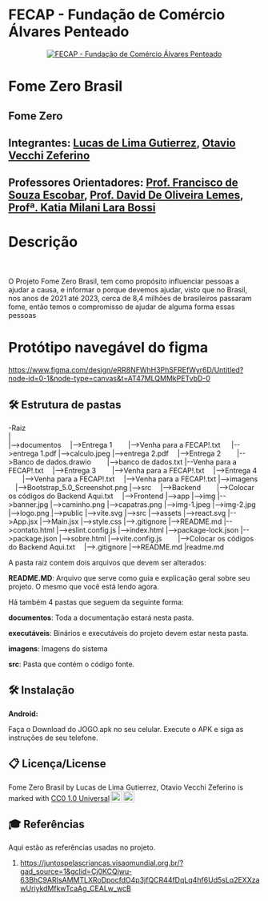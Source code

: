 # FECAP - Fundação de Comércio Álvares Penteado

<p align="center">
<a href= "https://www.fecap.br/"><img src="https://encrypted-tbn0.gstatic.com/images?q=tbn:ANd9GcRhZPrRa89Kma0ZZogxm0pi-tCn_TLKeHGVxywp-LXAFGR3B1DPouAJYHgKZGV0XTEf4AE&usqp=CAU" alt="FECAP - Fundação de Comércio Álvares Penteado" border="0"></a>
</p>

# Fome Zero Brasil

## Fome Zero

## Integrantes: <a href="https://github.com/LucasLimaGutierrez">Lucas de Lima Gutierrez</a>, <a href="https://github.com/OtavioVecchi06">Otavio Vecchi Zeferino</a>

## Professores Orientadores: <a href="https://www.linkedin.com/in/victorbarq/">Prof. Francisco de Souza Escobar</a>, <a href="https://www.linkedin.com/in/dolemes/?original_referer=https%3A%2F%2Fgithub.com%2F">Prof. David De Oliveira Lemes</a>, <a href="https://www.linkedin.com/in/victorbarq/">Profª. Katia Milani Lara Bossi</a>

# Descrição
<br><br>
O Projeto Fome Zero Brasil, tem como propósito influenciar pessoas a ajudar a causa, e informar o porque devemos ajudar, visto que no Brasil, nos anos de 2021 até 2023, cerca de 8,4 milhões de brasileiros passaram fome, então temos o compromisso de ajudar de alguma forma essas pessoas

# Protótipo navegável do figma

https://www.figma.com/design/eRR8NFWhH3PhSFREfWyr6D/Untitled?node-id=0-1&node-type=canvas&t=AT47MLQMMkPETvbD-0


## 🛠 Estrutura de pastas

-Raiz<br>
|<br>
|-->documentos
 |-->Entrega 1
  |-->Venha para a FECAP!.txt
  |-->entrega 1.pdf
  |-->calculo.jpeg 
  |-->entrega 2.pdf
 |-->Entrega 2
  |-->Banco de dados.drawio
  |-->banco de dados.txt
  |--Venha para a FECAP!.txt
 |-->Entrega 3
  |-->Venha para a FECAP!.txt
 |-->Entrega 4
  |-->Venha para a FECAP!.txt
 |-->Venha para a FECAP!.txt
|-->imagens
 |-->Bootstrap_5.0_Screenshot.png
|-->src
 |-->Backend
  |-->Colocar os códigos do Backend Aqui.txt
 |-->Frontend
  |-->app
    |-->img
        |-->banner.jpg
        |-->caminho.png
        |-->capatras.png
        |-->img-1.jpeg
        |-->img-2.jpg
        |-->logo.png
        |-->public
        |-->vite.svg
    |-->src
        |-->assets
          |-->react.svg
        |-->App.jsx
        |-->Main.jsx
        |-->style.css
      |-->.gitignore
      |-->README.md
      |-->contato.html
      |-->eslint.config.js
      |-->index.html
      |-->package-lock.json
      |-->package.json
      |-->sobre.html
      |-->vite.config.js
    |-->Colocar os códigos do Backend Aqui.txt
 |-->.gitignore
 |-->README.md
|readme.md<br>

A pasta raiz contem dois arquivos que devem ser alterados:

<b>README.MD</b>: Arquivo que serve como guia e explicação geral sobre seu projeto. O mesmo que você está lendo agora.

Há também 4 pastas que seguem da seguinte forma:

<b>documentos</b>: Toda a documentação estará nesta pasta.

<b>executáveis</b>: Binários e executáveis do projeto devem estar nesta pasta.

<b>imagens</b>: Imagens do sistema

<b>src</b>: Pasta que contém o código fonte.

## 🛠 Instalação

<b>Android:</b>

Faça o Download do JOGO.apk no seu celular.
Execute o APK e siga as instruções de seu telefone.




## 📋 Licença/License

<p xmlns:cc="http://creativecommons.org/ns#" xmlns:dct="http://purl.org/dc/terms/"><span property="dct:title">Fome Zero Brasil</span> by <span property="cc:attributionName">Lucas de Lima Gutierrez, Otavio Vecchi Zeferino</span> is marked with <a href="https://creativecommons.org/publicdomain/zero/1.0/?ref=chooser-v1" target="_blank" rel="license noopener noreferrer" style="display:inline-block;">CC0 1.0 Universal<img style="height:22px!important;margin-left:3px;vertical-align:text-bottom;" src="https://mirrors.creativecommons.org/presskit/icons/cc.svg?ref=chooser-v1" alt=""><img style="height:22px!important;margin-left:3px;vertical-align:text-bottom;" src="https://mirrors.creativecommons.org/presskit/icons/zero.svg?ref=chooser-v1" alt=""></a></p>

## 🎓 Referências

Aqui estão as referências usadas no projeto.

1. https://juntospelascriancas.visaomundial.org.br/?gad_source=1&gclid=Cj0KCQjwu-63BhC9ARIsAMMTLXRoDpocfdO4p3jfQCR44fDqLq4hf6Ud5sLq2EXXzawUriykdMfkwTcaAg_CEALw_wcB
